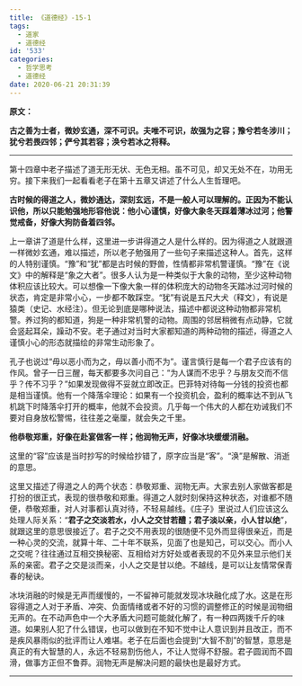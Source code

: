 ```yaml
---
title: 《道德经》-15-1
tags:
  - 道家
  - 道德经
id: '533'
categories:
  - 哲学思考
  - 道德经
date: 2020-06-21 20:31:39
---
```


**原文：**

**古之善为士者，微妙玄通，深不可识。夫唯不可识，故强为之容；豫兮若冬涉川；犹兮若畏四邻；俨兮其若容；涣兮若冰之将释。**
<!-- more -->
* * *

第十四章中老子描述了道无形无状、无色无相。虽不可见，却又无处不在，功用无穷。接下来我们一起看看老子在第十五章又讲述了什么人生哲理吧。

**古时候的得道之人，微妙通达，深刻玄远，不是一般人可以理解的。正因为不能认识他，所以只能勉强地形容他说：他小心谨慎，好像大象冬天踩着薄冰过河；他警觉戒备，好像大狗防备着四邻。**

上一章讲了道是什么样，这里进一步讲得道之人是什么样的。因为得道之人就跟道一样微妙玄通，难以描述，所以老子勉强用了一些句子来描述这种人。首先，这样的人特别谨慎。“豫”和“犹”都是古时候的野兽，性情都非常机警谨慎。“豫”在《说文》中的解释是“象之大者”。很多人认为是一种类似于大象的动物，至少这种动物体积应该比较大。可以想像一下像大象一样的体积庞大的动物冬天踏冰过河时候的状态，肯定是非常小心，一步都不敢踩空。“犹”有说是五尺大犬（释文），有说是猿类（史记、水经注）。但无论到底是哪种说法，描述中都说这种动物都非常机警。养过狗的都知道，狗是一种非常机警的动物。周围的邻居稍微有点动静，它就会竖起耳朵，躁动不安。老子通过对当时大家都知道的两种动物的描述，得道之人谨慎小心的形态就描绘的非常生动形象了。

孔子也说过“毋以恶小而为之，毋以善小而不为”。谨言慎行是每一个君子应该有的作风。曾子一日三醒，每天都要多次问自己：“为人谋而不忠乎？与朋友交而不信乎？传不习乎？”如果发现做得不妥就立即改正。巴菲特对待每一分钱的投资也都是相当谨慎。他有一个降落伞理论：如果有一个投资机会，盈利的概率达不到从飞机跳下时降落伞打开的概率，他就不会投资。几乎每一个伟大的人都在劝诫我们不要对自身放松警惕，往往差之毫厘，就会失之千里。

**他恭敬郑重，好像在赴宴做客一样；他润物无声，好像冰块缓缓消融。**

这里的“容”应该是当时抄写的时候给抄错了，原字应当是“客”。“涣”是解散、消逝的意思。

这里又描述了得道之人的两个状态：恭敬郑重、润物无声。大家去别人家做客都是打扮的很正式，表现的很恭敬和郑重。得道之人就时刻保持这种状态，对谁都不随便，恭敬郑重，对人对事都认真对待，不轻易越线。《庄子》里说过人们应该这么处理人际关系：“**君子之交淡若水，小人之交甘若醴；君子淡以亲，小人甘以绝**”，就跟这里的意思很接近了。君子之交不用表现的很随便不见外而显得很亲近，而是一种心灵的交流，就算十年、二十年不联系，见面了也是知己，可以交心。而小人之交呢？往往通过互相交换秘密、互相给对方好处或者表现的不见外来显示他们关系的亲密。君子之交是淡而亲，小人之交是甘以绝。不越线，是可以让友情常保青春的秘诀。

冰块消融的时候是无声而缓慢的，一不留神可能就发现冰块融化成了水。这是在形容得道之人对于矛盾、冲突、负面情绪或者不好的习惯的调整修正的时候是润物细无声的。在不动声色中一个大矛盾大问题可能就化解了，有一种四两拨千斤的味道。如果别人犯了什么错误，也可以做到在不知不觉中让人意识到并且改正，而不是疾风暴雨似的批评而让人难堪。老子在后面也会提到“大智不割”的智慧，意思是真正的有大智慧的人，永远不轻易割伤他人，不让人觉得不舒服。君子圆润而不圆滑，做事方正但不鲁莽。润物无声是解决问题的最快也是最好方式。

* * *

